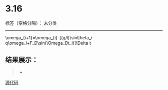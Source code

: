# 3.16

标签（空格分隔）： 未分类

---

\omega_{i+1}=\omega_{i}-[(g/l)\sin\theta_i-q\omega_i+F_D\sin(\Omega_Dt_i)]\Delta t


## 结果展示： 
>* 

[源代码](https://github.com/tzwhu/computational_physics_N2015301020096/blob/master/3.16code.txt) 
